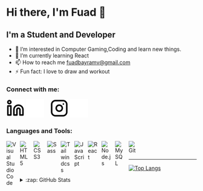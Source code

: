 # Hi there, I'm Fuad 👋 

## I'm a Student and Developer

- 👀 I’m interested in Computer Gaming,Coding and learn new things.
- 🌱 I’m currently learning React
- 📫 How to reach me fuadbayramv@gmail.com
- ⚡ Fun fact: I love to draw and workout

### Connect with me:

[![website](./img/linkedin-light.svg)](https://www.linkedin.com/in/fuadbayramv#gh-light-mode-only)
[![website](./img/linkedin-dark.svg)](https://www.linkedin.com/in/fuadbayramv#gh-dark-mode-only)
&nbsp;&nbsp;
[![website](./img/instagram-light.svg)](https://www.instagram.com/fuadbayramv#gh-light-mode-only)
[![website](./img/instagram-dark.svg)](https://www.instagram.com/fuadbayramv#gh-dark-mode-only)

### Languages and Tools:

<img align="left" alt="Visual Studio Code" width="26px" src="https://cdn.jsdelivr.net/gh/devicons/devicon/icons/vscode/vscode-original.svg" style="padding-right:10px;" />
<img align="left" alt="HTML5" width="26px" src="https://cdn.jsdelivr.net/gh/devicons/devicon/icons/html5/html5-original.svg" style="padding-right:10px;" />
<img align="left" alt="CSS3" width="26px" src="https://cdn.jsdelivr.net/gh/devicons/devicon/icons/css3/css3-original.svg" style="padding-right:10px;" />
<img align="left" alt="Sass" width="26px" src="https://cdn.jsdelivr.net/gh/devicons/devicon/icons/sass/sass-original.svg" style="padding-right:10px;" />
<img align="left" alt="Tailwindcss" width="26px" src="https://cdn.jsdelivr.net/gh/devicons/devicon/icons/tailwindcss/tailwindcss-plain.svg" style="padding-right:10px;" />
<img align="left" alt="JavaScript" width="26px" src="https://cdn.jsdelivr.net/gh/devicons/devicon/icons/javascript/javascript-original.svg" style="padding-right:10px;" />
<img align="left" alt="React" width="26px" src="https://cdn.jsdelivr.net/gh/devicons/devicon/icons/react/react-original.svg" style="padding-right:10px;" />
<img align="left" alt="Node.js" width="26px" src="https://cdn.jsdelivr.net/gh/devicons/devicon/icons/nodejs/nodejs-original.svg" style="padding-right:10px;" />
<img align="left" alt="MySQL" width="26px" src="https://cdn.jsdelivr.net/gh/devicons/devicon/icons/mysql/mysql-original.svg" style="padding-right:10px;" />
<img align="left" alt="Git" width="26px" src="https://cdn.jsdelivr.net/gh/devicons/devicon/icons/git/git-original.svg" style="padding-right:10px;" />

<br />
<br />

---
[![Top Langs](https://github-readme-stats.vercel.app/api/top-langs/?username=Fikaroo&layout=compact&theme=tokyonight)](https://github.com/anuraghazra/github-readme-stats)

<details>
  <summary>:zap: GitHub Stats</summary>

  <img align="left" alt="Fikaroo's GitHub Stats" src="https://github-readme-stats.vercel.app/api?username=Fikaroo&show_icons=true&hide_border=false&title_color=ff652f&icon_color=FFE400&bg_color=09131B&text_color=ffffff&border_color=0c1a25" />

</details>
